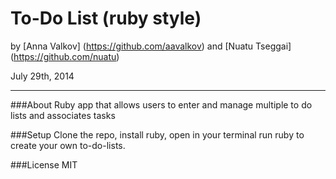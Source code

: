 To-Do List (ruby style)
=========================

by [Anna Valkov] (https://github.com/aavalkov) and [Nuatu Tseggai] (https://github.com/nuatu)

July 29th, 2014
__________________

###About
Ruby app that allows users to enter and manage multiple to do lists and associates tasks

###Setup
Clone the repo, install ruby, open in your terminal run ruby to create your own to-do-lists.

###License
MIT
